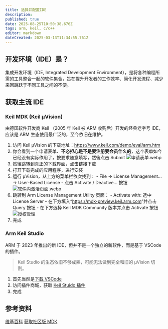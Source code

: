 ```yaml
---
title: 选择并配置IDE
description: 
published: true
date: 2025-08-25T10:50:38.676Z
tags: arm, keil, c/c++
editor: markdown
dateCreated: 2025-03-13T11:34:55.761Z
---
```


## 开发环境（IDE）是？

集成开发环境（IDE, Integrated Development Environment），是将各种编程所需的工具整合一起的软件集合，旨在提升开发者的工作效率、简化开发流程、减少来回跳跃于不同工具之间的不便。

## 获取主流 IDE 

### Keil MDK (Keil μVision)

由德国软件开发商 Keil （2005 年 Keil 被 ARM 收购后）开发的经典老字号 IDE，应该是 ARM 生态使用最广泛的，至今依旧在维护。

1. 访问 Keil μVision 的下载地址：<https://www.keil.com/demo/eval/arm.htm>
2. 你会看到一个申请表单、**不必担心是不是要注册要会员什么的**，这个表单如今已经没有实际作用了，按要求随意填写，然後点击 Submit
   ![申请表单.webp](/assets/uvision-form.webp)
3. 然後跳转到真正的下载界面，点击链接下载
4. 打开下载完成的应用程序，进行安装
5. 运行 μVision，从上方的菜单栏依次找到： - File -> License Management... -> User-Based License - 点击 Activate / Deactive... 按钮
   ![软件内激活页面.webp](/assets/uvision-activate-utility.webp)
6. 跳转到 Arm License Management Utility 页面： - Activate with: 选中 License Server - 在下方填入“<https://mdk-preview.keil.arm.com>”并点击 Query 按钮 - 在下方选择 Keil MDK Community 版本并点击 Activate 按钮
   ![授权管理](/assets/uvision-license-management.webp)
7. 完成

### Arm Keil Studio

ARM 于 2023 年推出的新 IDE，但并不是一个独立的新软件，而是基于 VSCode 的插件。

> Keil Studio 的生态依旧不够成熟，可能无法做到完全和旧的 μVision 切割。

1. 首先当然是[下载 VSCode](https://code.visualstudio.com/)
2. 访问插件商城，获取 [Keil Stuido 插件](https://code.visualstudio.com/)
3. 完成

## 参考资料

[维基百科](https://en.wikipedia.org/wiki/Integrated_development_environment)
[获取社区版 MDK](https://www.keil.arm.com/mdk-community/)
